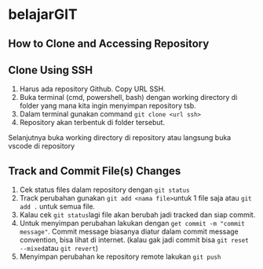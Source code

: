 # belajarGIT

## How to Clone and Accessing Repository

## Clone Using SSH
1. Harus ada repository Github. Copy URL SSH.
2. Buka terminal (cmd, powershell, bash) dengan working directory di folder yang mana kita ingin menyimpan repository tsb.
3. Dalam terminal gunakan command `git clone <url ssh>`
4. Repository akan terbentuk di folder tersebut.

Selanjutnya buka working directory di repository atau langsung buka vscode di repository

## Track and Commit File(s) Changes

1. Cek status files dalam repository dengan `git status`
2. Track perubahan gunakan `git add <nama file>`untuk 1 file saja atau `git add .` untuk semua file.
3. Kalau cek `git status`lagi file akan berubah jadi tracked dan siap commit.
4. Untuk menyimpan perubahan lakukan dengan `get commit -m "commit message"`. Commit message biasanya diatur dalam commit message convention, bisa lihat di internet.
(kalau gak jadi commit bisa `git reset --mixed`atau `git revert`)
5. Menyimpan perubahan ke repository remote lakukan `git push`
